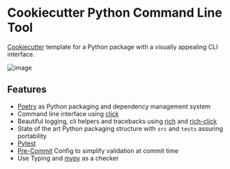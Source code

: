 # Cookiecutter Python Command Line Tool

[Cookiecutter](https://github.com/cookiecutter/cookiecutter) template for a Python package with a visually appealing CLI interface.

![image](https://user-images.githubusercontent.com/12069137/224803422-1fbf5702-6d6b-4d84-9864-b2f2f1cf5d22.png)


## Features

* [Poetry](https://python-poetry.org/) as Python packaging and dependency management system
* Command line interface using [click](https://click.palletsprojects.com/en/8.1.x/)
* Beautiful logging, cli helpers and tracebacks using [rich](https://rich.readthedocs.io/) and [rich-click](https://github.com/ewels/rich-click)
* State of the art Python packaging structure with `src` and `tests` assuring portability
* [Pytest](https://docs.pytest.org/en/7.1.x/)
* [Pre-Commit](https://pre-commit.com/) Config to simplify validation at commit time
* Use Typing and [mypy](http://mypy-lang.org/) as a checker

